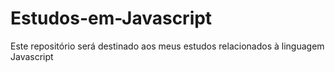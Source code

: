 # Estudos-em-Javascript
Este repositório será destinado aos meus estudos relacionados à linguagem Javascript
